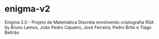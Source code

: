 # enigma-v2
Enigma 2.0 - Projeto de Matemática Discreta envolvendo criptografia RSA by Bruno Lemos, João Pedro Cajueiro, José Ferreira, Pedro Brito e Tiago Beltrão
